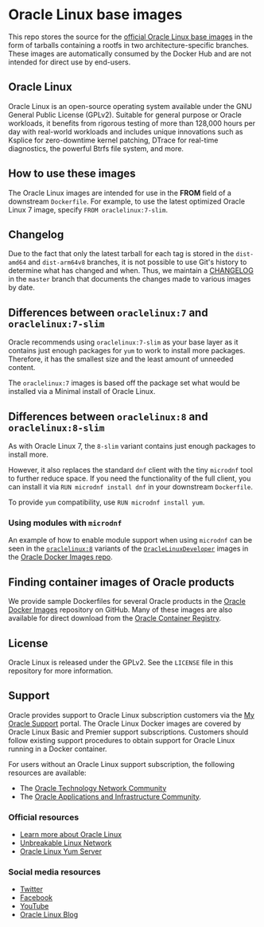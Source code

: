 # Oracle Linux base images

This repo stores the source for the [official Oracle Linux base images](https://hub.docker.com/_/oraclelinux)
in the form of tarballs containing a rootfs in two architecture-specific branches.
These images are automatically consumed by the Docker Hub and are not intended
for direct use by end-users.

## Oracle Linux

Oracle Linux is an open-source operating system available under the GNU General
Public License (GPLv2). Suitable for general purpose or Oracle workloads,
it benefits from rigorous testing of more than 128,000 hours per day with
real-world workloads and includes unique innovations such as Ksplice for
zero-downtime kernel patching, DTrace for real-time diagnostics, the powerful
Btrfs file system, and more.

## How to use these images

The Oracle Linux images are intended for use in the **FROM** field of a
downstream `Dockerfile`. For example, to use the latest optimized Oracle Linux
7 image, specify `FROM oraclelinux:7-slim`.

## Changelog

Due to the fact that only the latest tarball for each tag is stored in the
`dist-amd64` and `dist-arm64v8` branches, it is not possible to use Git's
history to determine what has changed and when. Thus, we maintain a
[CHANGELOG](https://github.com/oracle/container-images/blob/master/CHANGELOG.md)
in the `master` branch that documents the changes made to various images by date.

## Differences between `oraclelinux:7` and `oraclelinux:7-slim`

Oracle recommends using `oraclelinux:7-slim` as your base layer as it contains
just enough packages for `yum` to work to install more packages. Therefore, it
has the smallest size and the least amount of unneeded content.

The `oraclelinux:7` images is based off the package set what would be installed
via a Minimal install of Oracle Linux.

## Differences between `oraclelinux:8` and `oraclelinux:8-slim`

As with Oracle Linux 7, the `8-slim` variant contains just enough packages to
install more.

However, it also replaces the standard `dnf` client with the tiny
`microdnf` tool to further reduce space. If you need the functionality of the
full client, you can install it via `RUN microdnf install dnf` in your
downstream `Dockerfile`.

To provide `yum` compatibility, use `RUN microdnf install yum`.

### Using modules with `microdnf`

An example of how to enable module support when using `microdnf` can be seen
in the [`oraclelinux:8`](https://github.com/oracle/docker-images/tree/master/OracleLinuxDevelopers/oraclelinux8)
variants of the [`OracleLinuxDeveloper`](https://github.com/oracle/docker-images/tree/master/OracleLinuxDevelopers)
images in the [Oracle Docker Images repo](https://github.com/oracle/docker-images).

## Finding container images of Oracle products

We provide sample Dockerfiles for several Oracle products in the
[Oracle Docker Images](https://github.com/oracle/docker-images) repository on
GitHub. Many of these images are also available for direct download from
the [Oracle Container Registry](https://container-registry.oracle.com).

## License

Oracle Linux is released under the GPLv2. See the ```LICENSE``` file in this
repository for more information.

## Support

Oracle provides support to Oracle Linux subscription customers via the
[My Oracle Support](https://support.oracle.com) portal. The Oracle Linux Docker
images are covered by Oracle Linux Basic and Premier support subscriptions.
Customers should follow existing support procedures to obtain support for Oracle
Linux running in a Docker container.

For users without an Oracle Linux support subscription, the following resources
are available:

* The [Oracle Technology Network Community](https://community.oracle.com/welcome)
* The [Oracle Applications and Infrastructure Community](https://community.oracle.com/tech/apps-infra/categories/oracle_linux).

### Official resources

* [Learn more about Oracle Linux](https://oracle.com/linux)
* [Unbreakable Linux Network](https://linux.oracle.com)
* [Oracle Linux Yum Server](https://yum.oracle.com)

### Social media resources

* [Twitter](https://twitter.com/OracleLinux)
* [Facebook](https://www.facebook.com/OracleLinux)
* [YouTube](https://www.youtube.com/user/OracleLinuxChannel)
* [Oracle Linux Blog](https://blogs.oracle.com/linux)
